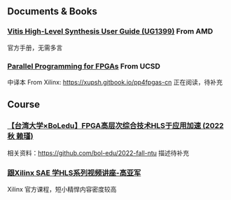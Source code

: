 ## Documents & Books  
### [Vitis High-Level Synthesis User Guide (UG1399)](https://docs.amd.com/r/en-US/ug1399-vitis-hls) From AMD  
官方手册，无需多言

### [Parallel Programming for FPGAs](https://pp4fpgas.readthedocs.io/en/latest/index.html) From UCSD
中译本 From Xilinx: https://xupsh.gitbook.io/pp4fpgas-cn
正在阅读，待补充

## Course
### [【台湾大学×BoLedu】FPGA高层次综合技术HLS于应用加速 (2022秋 赖瑾)](https://www.bilibili.com/video/BV1RM411a7E8/)
相关资料：https://github.com/bol-edu/2022-fall-ntu
描述待补充

### [跟Xilinx SAE 学HLS系列视频讲座-高亚军](https://www.bilibili.com/video/BV1bt41187RW/)
Xilinx 官方课程，短小精悍内容密度较高
